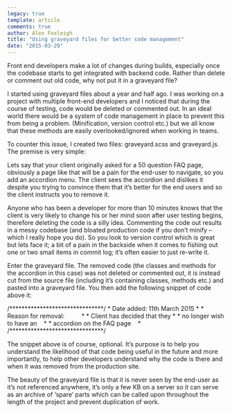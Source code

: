 ```yaml
---
legacy: true 
template: article 
comments: true 
author: Alex Foxleigh
title: "Using graveyard files for better code management"
date: "2015-03-29"
---
```


Front end developers make a lot of changes during builds, especially once the codebase starts to get integrated with backend code. Rather than delete or comment out old code, why not put it in a graveyard file?

I started using graveyard files about a year and half ago. I was working on a project with multiple front-end developers and I noticed that during the course of testing, code would be deleted or commented out. In an ideal world there would be a system of code management in place to prevent this from being a problem. (Minification, version control etc.) but we all know that these methods are easily overlooked/ignored when working in teams.

To counter this issue, I created two files: graveyard.scss and graveyard.js. The premise is very simple:

Lets say that your client originally asked for a 50 question FAQ page, obviously a page like that will be a pain for the end-user to navigate, so you add an accordion menu. The client sees the accordion and dislikes it despite you trying to convince them that it’s better for the end users and so the client instructs you to remove it.

Anyone who has been a developer for more than 10 minutes knows that the client is very likely to change his or her mind soon after user testing begins, therefore deleting the code is a silly idea. Commenting the code out results in a messy codebase (and bloated production code if you don’t minify – which I really hope you do). So you look to version control which is great but lets face it; a bit of a pain in the backside when it comes to fishing out one or two small items in commit log; it’s often easier to just re-write it.

Enter the graveyard file. The removed code (the classes and methods for the accordion in this case) was not deleted or commented out, it is instead cut from the source file (including it’s containing classes, methods etc.) and pasted into a graveyard file. You then add the following snippet of code above it:

/\*\*\*\*\*\*\*\*\*\*\*\*\*\*\*\*\*\*\*\*\*\*\*\*\*\*\*\*\*\*\*/
\* Date added: 11th March 2015  \*
\* Reason for removal:          \*
\* Client has decided that they \*
\* no longer wish to have an    \*
\* accordion on the FAQ page    \*
/\*\*\*\*\*\*\*\*\*\*\*\*\*\*\*\*\*\*\*\*\*\*\*\*\*\*\*\*\*\*\*/

The snippet above is of course, optional. It’s purpose is to help you understand the likelihood of that code being useful in the future and more importantly, to help other developers understand why the code is there and when it was removed from the production site.

The beauty of the graveyard file is that it is never seen by the end-user as it’s not referenced anywhere, it’s only a few KB on a server so it can serve as an archive of ‘spare’ parts which can be called upon throughout the length of the project and prevent duplication of work.

